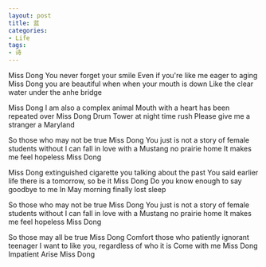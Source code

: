 ```yaml
---
layout: post
title: 蓝
categories:
- Life
tags:
- 诗
---
```


Miss Dong You never forget your smile
Even if you're like me eager to aging
Miss Dong you are beautiful when  when your mouth is down
Like the clear water under the anhe bridge

Miss Dong I am also a complex animal
Mouth with a heart has been repeated over
Miss Dong Drum Tower at night time rush
Please give me a stranger a Maryland

So those who may not be true Miss Dong
You just is not a story of female students without
I can fall in love with a Mustang no prairie home
It makes me feel hopeless Miss Dong

Miss Dong extinguished cigarette you talking about the past
You said earlier life there is a tomorrow, so be it
Miss Dong Do you know enough to say goodbye to me
In May morning finally lost sleep

So those who may not be true Miss Dong
You just is not a story of female students without
I can fall in love with a Mustang no prairie home
It makes me feel hopeless Miss Dong

So those may all be true Miss Dong
Comfort those who patiently ignorant teenager
I want to like you, regardless of who it is
Come with me Miss Dong
Impatient Arise Miss Dong

